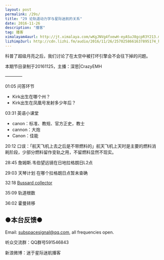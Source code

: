 ```yaml
---
layout: post
permalink: /29s/
title: "29 论轨道动力学与星际迷航的关系"
date: 2016-11-26
description: "播客"
tag: 播客 
ximalayam4aurl: http://jt.ximalaya.com/wKgJNVg4fxewH-eyASuJ8gcpR3Y213.m4a?channel=rss&album_id=3135361&track_id=25808891&uid=6418191&jt=http://audio.xmcdn.com/group24/M09/68/EB/wKgJNVg4fxewH-eyASuJ8gcpR3Y213.m4a
lizhimp3url: http://cdn.lizhi.fm/audio/2016/11/26/2570258661637895174_hd.mp3
---   
```


科普了超级月亮之后，我们讨论了在太空中被打坏引擎会不会往下掉的问题。

本期节目录制于20161125，主播：深思\|CrazyEMH

————

01:05 问答环节

* Kirk出生在哪个州？
* Kirk出生在凤凰号发射多少年后？

03:31 英语小课堂

* canon：标准、教规、官方正史，教士
* cannon：大炮
* Canon：佳能

20:12 口误：「航天飞机上去之后是不带燃料的」航天飞机上天时是主要的燃料消耗阶段，少部分燃料留作变轨之用，不留燃料显然不现实。

28:45 詹姆斯.韦伯望远镜在日地拉格朗日L2点

29:03 天琴计划 在哪个拉格朗日点暂未查确

32:18 [Bussard collector](http://memory-alpha.wikia.com/wiki/Bussard_collector)

35:09 轨道根数

36:02 霍曼转移

## ●本台反馈●

Email: [subspacesignal@qq.com](mailto:subspacesignal@qq.com), all frequencies open.

听众交流群：QQ群号591546843

新浪微博：迷于星际迷航播客